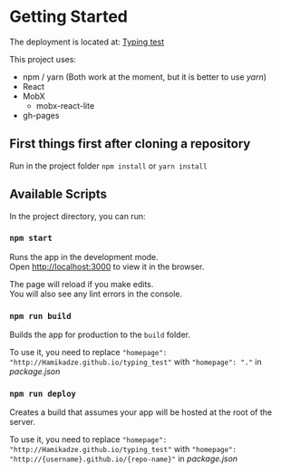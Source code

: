 # Getting Started

The deployment is located at: [Typing test](https://hamikadze.github.io/typing_test/)

This project uses:
* npm / yarn (Both work at the moment, but it is better to use *yarn*)
* React
* MobX
  * mobx-react-lite
* gh-pages

## First things first after cloning a repository

Run in the project folder `npm install` or `yarn install`

## Available Scripts

In the project directory, you can run:

### `npm start`

Runs the app in the development mode.\
Open [http://localhost:3000](http://localhost:3000) to view it in the browser.

The page will reload if you make edits.\
You will also see any lint errors in the console.

### `npm run build`

Builds the app for production to the `build` folder.

To use it, you need to replace
`"homepage": "http://Hamikadze.github.io/typing_test"` with
`"homepage": "."` in *package.json*

### `npm run deploy`

Creates a build that assumes your app will be hosted at the root of the server.

To use it, you need to replace
`"homepage": "http://Hamikadze.github.io/typing_test"` with
`"homepage": "http://{username}.github.io/{repo-name}"` in *package.json*
